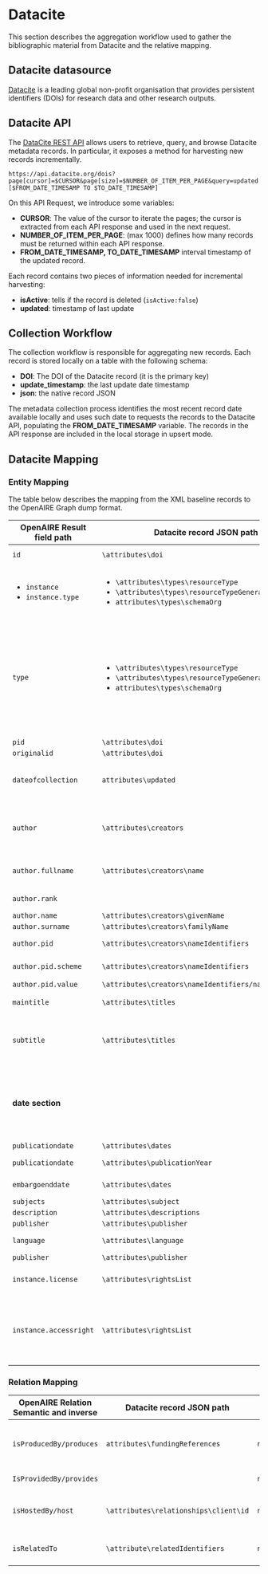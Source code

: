 # Datacite
This section describes the aggregation workflow used to gather the bibliographic material from Datacite and the relative mapping.

## Datacite datasource
[Datacite](https://datacite.org/index.html) is a leading global non-profit organisation that provides persistent identifiers (DOIs) for research data and other research outputs. 

## Datacite API
The [DataCite REST API](https://support.datacite.org/docs/api) allows users to retrieve, query, and browse Datacite metadata records. In particular, it exposes a method for harvesting new records incrementally.

```
https://api.datacite.org/dois?page[cursor]=$CURSOR&page[size]=$NUMBER_OF_ITEM_PER_PAGE&query=updated:[$FROM_DATE_TIMESAMP TO $TO_DATE_TIMESAMP]
```

On this API Request, we introduce some variables:
- **CURSOR**: The value of the cursor to iterate the pages; the cursor is extracted from each API response and used in the next request.
- **NUMBER_OF_ITEM_PER_PAGE**: (max 1000) defines how many records must be returned within each API response.
- **FROM_DATE_TIMESAMP, TO_DATE_TIMESAMP** interval timestamp of the updated record.

Each record contains two pieces of information needed for incremental harvesting:
- **isActive**: tells if the record is deleted (`isActive:false`)
- **updated**: timestamp of last update

## Collection Workflow

The collection workflow is responsible for aggregating new records. Each record is stored locally on a table with the following schema:
- **DOI**: The DOI of the Datacite record (it is the primary key)
- **update_timestamp**: the last update date timestamp
- **json**: the native record JSON

The metadata collection process identifies the most recent record date available locally and uses such date to requests the records to the Datacite API, populating the **FROM_DATE_TIMESAMP** variable. The records in the API response are included in the local storage in upsert mode.

## Datacite Mapping

### Entity Mapping

The table below describes the mapping from the XML baseline records to the OpenAIRE Graph dump format.

| OpenAIRE Result field path                             | Datacite record JSON path                                                                                                                       | # Notes                                                                                                                                                                                                                                              |
|--------------------------------------------------------|-------------------------------------------------------------------------------------------------------------------------------------------------|------------------------------------------------------------------------------------------------------------------------------------------------------------------------------------------------------------------------------------------------------|
| `id`                                                   | `\attributes\doi`                                                                                                                               | id in the form `doi_________::md5(doi)`                                                                                                                                                                                                              |
| <ul><li>`instance`</li>  <li>`instance.type`</li></ul> | <ul><li>`\attributes\types\resourceType`</li>  <li> `\attributes\types\resourceTypeGeneral` </li>  <li>`attributes\types\schemaOrg`</li></ul>   | Use the vocabulary **_dnet:publication_resource_**  to find a synonym to one of these terms and get the `instance.type`.                                                                                                                             |
| `type`                                                 | <ul><li>`\attributes\types\resourceType`</li>  <li> `\attributes\types\resourceTypeGeneral` </li>  <li>`attributes\types\schemaOrg`</li></ul>   | Using the **_dnet:result_typologies_** vocabulary, we look up the `instance.type` synonym to  generate one of the following main entities: <ul><li>`publication`</li>  <li>`dataset`</li> <li> `software`</li>  <li>`otherresearchproduct`</li></ul> | 
| `pid`                                                  | `\attributes\doi`                                                                                                                               | `scheme = doi`                                                                                                                                                                                                                                       |
| `originalid`                                           | `\attributes\doi`                                                                                                                               |                                                                                                                                                                                                                                                      |
| `dateofcollection`                                     | `attributes\updated`                                                                                                                            | the timestamp is defined in milliseconds we convert to "yyyy-MM-dd'T'HH:mm:ssZ" format                                                                                                                                                               |
| `author`                                               | `\attributes\creators`                                                                                                                          | Each creator field will be mapped in the author entity below the subfield. **If the record has no Creator it will be skipped**                                                                                                                       |
| `author.fullname`                                      | `\attributes\creators\name`                                                                                                                     | if name is not defined, we construct from given and family name                                                                                                                                                                                      |
| `author.rank`                                          |                                                                                                                                                 | Incremental index starting from 1                                                                                                                                                                                                                    |
| `author.name`                                          | `\attributes\creators\givenName`                                                                                                                |                                                                                                                                                                                                                                                      |
| `author.surname`                                       | `\attributes\creators\familyName`                                                                                                               |                                                                                                                                                                                                                                                      |
| `author.pid`                                           | `\attributes\creators\nameIdentifiers`                                                                                                          | this is a list of pids associated to the creator                                                                                                                                                                                                     |
| `author.pid.scheme`                                    | `\attributes\creators\nameIdentifiers`                                                                                                          | mapping with vocabulary  **dnet:pid_types**                                                                                                                                                                                                          |
| `author.pid.value`                                     | `\attributes\creators\nameIdentifiers/nameIdentifier`                                                                                           | the pid value                                                                                                                                                                                                                                        |
| `maintitle`                                            | `\attributes\titles`                                                                                                                            | Titles whose title type is null or title type is Main                                                                                                                                                                                                |
| `subtitle`                                             | `\attributes\titles`                                                                                                                            | Titles whose title type is Subtitle since the title type vocabulary in OpenAIRE  use the datacite title type vocabulary                                                                                                                              |
| **date section**                                       |                                                                                                                                                 | for each date in particular for DOI starting with _10.14457_ we Apply a fix thai date convert a date to ThaiBuddhistDate and reformat to local one see ticket [#6791](https://support.openaire.eu/issues/6791)                                       |
| `publicationdate`                                      | `\attributes\dates`                                                                                                                             | where `dateType` is **issued**                                                                                                                                                                                                                       |
| `publicationdate`                                      | `\attributes\publicationYear`                                                                                                                   | we create this date format `01-01-publicationYear`                                                                                                                                                                                                   |  
| `embargoenddate`                                       | `\attributes\dates`                                                                                                                             | where `dateType` is **available**                                                                                                                                                                                                                    |
| `subjects`                                             | `\attributes\subject`                                                                                                                           | `scheme=keywords`                                                                                                                                                                                                                                    |
| `description`                                          | `\attributes\descriptions`                                                                                                                      |                                                                                                                                                                                                                                                      |
| `publisher`                                            | `\attributes\publisher`                                                                                                                         |                                                                                                                                                                                                                                                      |
| `language`                                             | `\attributes\language`                                                                                                                          | cleaned by using vocabulary `dnet:languages`                                                                                                                                                                                                         |
| `publisher`                                            | `\attributes\publisher`                                                                                                                         |                                                                                                                                                                                                                                                      |
| `instance.license`                                     | `\attributes\rightsList`                                                                                                                        | if the rights value starts with http and matches a particular regex                                                                                                                                                                                  |
| `instance.accessright`                                 | `\attributes\rightsList`                                                                                                                        | <ul><li>if not present :`unknown`</li><li>if datasource is Figshare:`open`</li><li>If `embargo_date < today()`: OPEN</li></ul>                                                                                                                       |

### Relation Mapping

| OpenAIRE Relation Semantic and inverse | Datacite record JSON path             | Source/Target type  | #Notes                                                                                                     |
|----------------------------------------|---------------------------------------|---------------------|------------------------------------------------------------------------------------------------------------|
| `isProducedBy/produces`                | `attributes\fundingReferences`        | `result/project`    | only when the fundingReferences matches the pattern `(info:eu-repo/grantagreement/ec/h2020/)(\d{6})(.*)`   |
| `IsProvidedBy/provides`                |                                       | `result/datasource` | Datasource is always set to `Datacite`                                                                     |
| `isHostedBy/host`                      | `\attributes\relationships\client\id` | `result/datasource` | we defined a curated map clientId/Datasource if we found a match we create an _hostedBy Relation_          |
| `isRelatedTo`                          | `\attribute\relatedIdentifiers`       | `result/result`     | we create relationships whenever the pid of the target is resolved on the Research Graph                   |


